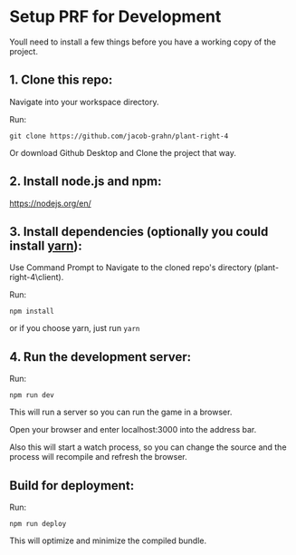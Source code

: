 ﻿# Setup PRF for Development
Youll need to install a few things before you have a working copy of the project.

## 1. Clone this repo:

Navigate into your workspace directory.

Run:

```git clone https://github.com/jacob-grahn/plant-right-4```

Or download Github Desktop and Clone the project that way.

## 2. Install node.js and npm:

https://nodejs.org/en/


## 3. Install dependencies (optionally you could install [yarn](https://yarnpkg.com/)):

Use Command Prompt to Navigate to the cloned repo's directory (plant-right-4\client).

Run:

```npm install```

or if you choose yarn, just run ```yarn```

## 4. Run the development server:

Run:

```npm run dev```

This will run a server so you can run the game in a browser.

Open your browser and enter localhost:3000 into the address bar.

Also this will start a watch process, so you can change the source and the process will recompile and refresh the browser.


## Build for deployment:

Run:

```npm run deploy```

This will optimize and minimize the compiled bundle.
